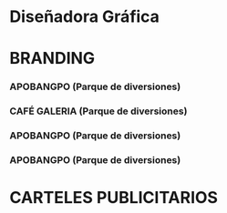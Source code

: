 # Diseñadora Gráfica
# BRANDING

### APOBANGPO (Parque de diversiones)

### CAFÉ GALERIA (Parque de diversiones)

### APOBANGPO (Parque de diversiones)

### APOBANGPO (Parque de diversiones)

# CARTELES PUBLICITARIOS 
